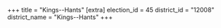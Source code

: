 +++
title = "Kings--Hants"
[extra]
election_id = 45
district_id = "12008"
district_name = "Kings--Hants"
+++
